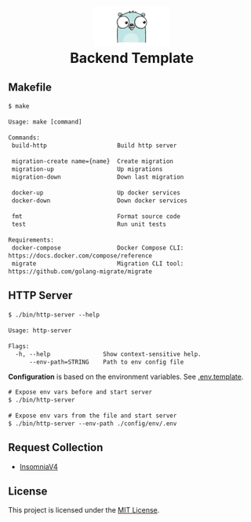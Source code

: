 <h1 align="center">
    <img height="80" src="./assets/gopher-icon.gif" alt="Go"><br>Backend Template
</h1>

## Makefile

```shell
$ make

Usage: make [command]

Commands:
 build-http                    Build http server

 migration-create name={name}  Create migration
 migration-up                  Up migrations
 migration-down                Down last migration

 docker-up                     Up docker services
 docker-down                   Down docker services

 fmt                           Format source code
 test                          Run unit tests

Requirements:
 docker-compose                Docker Compose CLI: https://docs.docker.com/compose/reference
 migrate                       Migration CLI tool: https://github.com/golang-migrate/migrate

```

## HTTP Server

```shell
$ ./bin/http-server --help

Usage: http-server

Flags:
  -h, --help               Show context-sensitive help.
      --env-path=STRING    Path to env config file
```

**Configuration** is based on the environment variables. See [.env.template](./config/env/.env.template).

```shell
# Expose env vars before and start server
$ ./bin/http-server

# Expose env vars from the file and start server
$ ./bin/http-server --env-path ./config/env/.env
```

## Request Collection
* [InsomniaV4](./assets/api-collection.insomnia-v4.json)

## License

This project is licensed under the [MIT License](https://github.com/pvarentsov/go-backend-template/blob/main/LICENSE).
